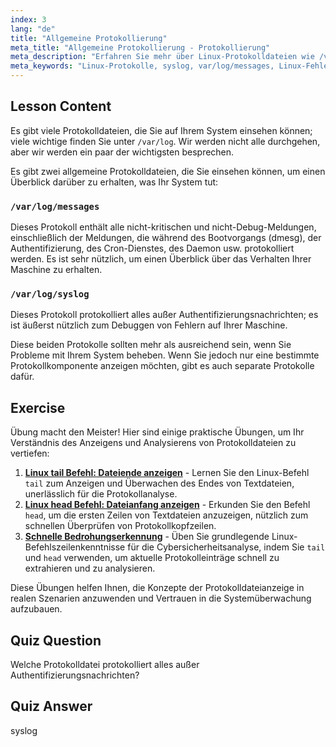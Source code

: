 ```yaml
---
index: 3
lang: "de"
title: "Allgemeine Protokollierung"
meta_title: "Allgemeine Protokollierung - Protokollierung"
meta_description: "Erfahren Sie mehr über Linux-Protokolldateien wie /var/log/messages und syslog. Verstehen Sie deren Unterschiede für eine effektive Systemfehlerbehebung. Beginnen Sie Ihre Linux-Reise!"
meta_keywords: "Linux-Protokolle, syslog, var/log/messages, Linux-Fehlerbehebung, Linux-Anfänger, Linux-Anleitung, Systemprotokolle"
---
```


## Lesson Content

Es gibt viele Protokolldateien, die Sie auf Ihrem System einsehen können; viele wichtige finden Sie unter `/var/log`. Wir werden nicht alle durchgehen, aber wir werden ein paar der wichtigsten besprechen.

Es gibt zwei allgemeine Protokolldateien, die Sie einsehen können, um einen Überblick darüber zu erhalten, was Ihr System tut:

### `/var/log/messages`

Dieses Protokoll enthält alle nicht-kritischen und nicht-Debug-Meldungen, einschließlich der Meldungen, die während des Bootvorgangs (dmesg), der Authentifizierung, des Cron-Dienstes, des Daemon usw. protokolliert werden. Es ist sehr nützlich, um einen Überblick über das Verhalten Ihrer Maschine zu erhalten.

### `/var/log/syslog`

Dieses Protokoll protokolliert alles außer Authentifizierungsnachrichten; es ist äußerst nützlich zum Debuggen von Fehlern auf Ihrer Maschine.

Diese beiden Protokolle sollten mehr als ausreichend sein, wenn Sie Probleme mit Ihrem System beheben. Wenn Sie jedoch nur eine bestimmte Protokollkomponente anzeigen möchten, gibt es auch separate Protokolle dafür.

## Exercise

Übung macht den Meister! Hier sind einige praktische Übungen, um Ihr Verständnis des Anzeigens und Analysierens von Protokolldateien zu vertiefen:

1. **[Linux tail Befehl: Dateiende anzeigen](https://labex.io/de/labs/linux-linux-tail-command-file-end-display-214303)** - Lernen Sie den Linux-Befehl `tail` zum Anzeigen und Überwachen des Endes von Textdateien, unerlässlich für die Protokollanalyse.
2. **[Linux head Befehl: Dateianfang anzeigen](https://labex.io/de/labs/linux-linux-head-command-file-beginning-display-214302)** - Erkunden Sie den Befehl `head`, um die ersten Zeilen von Textdateien anzuzeigen, nützlich zum schnellen Überprüfen von Protokollkopfzeilen.
3. **[Schnelle Bedrohungserkennung](https://labex.io/de/labs/linux-rapid-threat-detection-387930)** - Üben Sie grundlegende Linux-Befehlszeilenkenntnisse für die Cybersicherheitsanalyse, indem Sie `tail` und `head` verwenden, um aktuelle Protokolleinträge schnell zu extrahieren und zu analysieren.

Diese Übungen helfen Ihnen, die Konzepte der Protokolldateianzeige in realen Szenarien anzuwenden und Vertrauen in die Systemüberwachung aufzubauen.

## Quiz Question

Welche Protokolldatei protokolliert alles außer Authentifizierungsnachrichten?

## Quiz Answer

syslog
